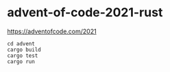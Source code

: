 # advent-of-code-2021-rust
https://adventofcode.com/2021

```
cd advent
cargo build
cargo test
cargo run
```
